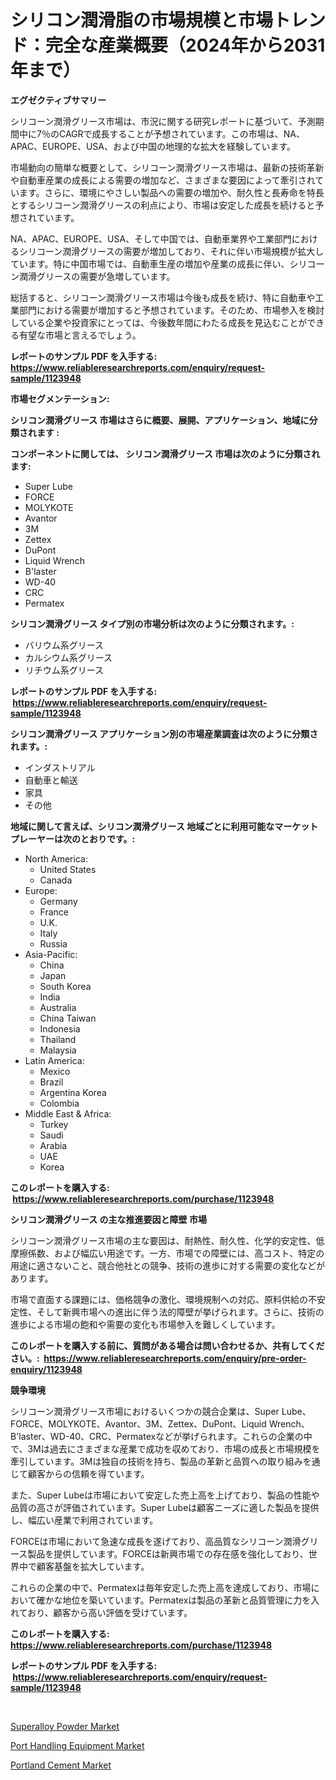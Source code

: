 <p><h1>シリコン潤滑脂の市場規模と市場トレンド：完全な産業概要（2024年から2031年まで）</h1></p><p><strong>エグゼクティブサマリー</strong></p>
<p><p>シリコーン潤滑グリース市場は、市況に関する研究レポートに基づいて、予測期間中に7％のCAGRで成長することが予想されています。この市場は、NA、APAC、EUROPE、USA、および中国の地理的な拡大を経験しています。 </p><p>市場動向の簡単な概要として、シリコーン潤滑グリース市場は、最新の技術革新や自動車産業の成長による需要の増加など、さまざまな要因によって牽引されています。さらに、環境にやさしい製品への需要の増加や、耐久性と長寿命を特長とするシリコーン潤滑グリースの利点により、市場は安定した成長を続けると予想されています。</p><p>NA、APAC、EUROPE、USA、そして中国では、自動車業界や工業部門におけるシリコーン潤滑グリースの需要が増加しており、それに伴い市場規模が拡大しています。特に中国市場では、自動車生産の増加や産業の成長に伴い、シリコーン潤滑グリースの需要が急増しています。</p><p>総括すると、シリコーン潤滑グリース市場は今後も成長を続け、特に自動車や工業部門における需要が増加すると予想されています。そのため、市場参入を検討している企業や投資家にとっては、今後数年間にわたる成長を見込むことができる有望な市場と言えるでしょう。</p></p>
<p><strong>レポートのサンプル PDF を入手する: <a href="https://www.reliableresearchreports.com/enquiry/request-sample/1123948">https://www.reliableresearchreports.com/enquiry/request-sample/1123948</a></strong></p>
<p><strong>市場セグメンテーション:</strong></p>
<p><strong> シリコン潤滑グリース 市場はさらに概要、展開、アプリケーション、地域に分類されます :</strong></p>
<p><strong>コンポーネントに関しては、 シリコン潤滑グリース 市場は次のように分類されます: &nbsp;</strong></p>
<p><ul><li>Super Lube</li><li>FORCE</li><li>MOLYKOTE</li><li>Avantor</li><li>3M</li><li>Zettex</li><li>DuPont</li><li>Liquid Wrench</li><li>B'laster</li><li>WD-40</li><li>CRC</li><li>Permatex</li></ul></p>
<p><strong> シリコン潤滑グリース タイプ別の市場分析は次のように分類されます。:</strong></p>
<p><ul><li>バリウム系グリース</li><li>カルシウム系グリース</li><li>リチウム系グリース</li></ul></p>
<p><strong>レポートのサンプル PDF を入手する: &nbsp;<a href="https://www.reliableresearchreports.com/enquiry/request-sample/1123948">https://www.reliableresearchreports.com/enquiry/request-sample/1123948</a></strong></p>
<p><strong> シリコン潤滑グリース アプリケーション別の市場産業調査は次のように分類されます。:</strong></p>
<p><ul><li>インダストリアル</li><li>自動車と輸送</li><li>家具</li><li>その他</li></ul></p>
<p><strong>地域に関して言えば、シリコン潤滑グリース 地域ごとに利用可能なマーケットプレーヤーは次のとおりです。:</strong></p>
<p><ul>
    <li>
        North America:
        <ul>
            <li>United States</li>
            <li>Canada</li>
        </ul>
    </li>
    <li>
        Europe:
        <ul>
            <li>Germany</li>
            <li>France</li>
            <li>U.K.</li>
            <li>Italy</li>
            <li>Russia</li>
        </ul>
    </li>
    <li>
        Asia-Pacific:
        <ul>
            <li>China</li>
            <li>Japan</li>
            <li>South Korea</li>
            <li>India</li>
            <li>Australia</li>
            <li>China Taiwan</li>
            <li>Indonesia</li>
            <li>Thailand</li>
            <li>Malaysia</li>
        </ul>
    </li>
    <li>
        Latin America:
        <ul>
            <li>Mexico</li>
            <li>Brazil</li>
            <li>Argentina Korea</li>
            <li>Colombia</li>
        </ul>
    </li>
    <li>
        Middle East & Africa:
        <ul>
            <li>Turkey</li>
            <li>Saudi</li>
            <li>Arabia</li>
            <li>UAE</li>
            <li>Korea</li>
        </ul>
    </li>
    </ul></p>
<p><strong>このレポートを購入する: &nbsp;<a href="https://www.reliableresearchreports.com/purchase/1123948">https://www.reliableresearchreports.com/purchase/1123948</a></strong></p>
<p><strong>シリコン潤滑グリース の主な推進要因と障壁 市場</strong></p>
<p><p>シリコーン潤滑グリース市場の主な要因は、耐熱性、耐久性、化学的安定性、低摩擦係数、および幅広い用途です。一方、市場での障壁には、高コスト、特定の用途に適さないこと、競合他社との競争、技術の進歩に対する需要の変化などがあります。</p><p>市場で直面する課題には、価格競争の激化、環境規制への対応、原料供給の不安定性、そして新興市場への進出に伴う法的障壁が挙げられます。さらに、技術の進歩による市場の飽和や需要の変化も市場参入を難しくしています。</p></p>
<p><strong>このレポートを購入する前に、質問がある場合は問い合わせるか、共有してください。:&nbsp; <a href="https://www.reliableresearchreports.com/enquiry/pre-order-enquiry/1123948">https://www.reliableresearchreports.com/enquiry/pre-order-enquiry/1123948</a></strong></p>
<p><strong>競争環境</strong></p>
<p><p>シリコーン潤滑グリース市場におけるいくつかの競合企業は、Super Lube、FORCE、MOLYKOTE、Avantor、3M、Zettex、DuPont、Liquid Wrench、B'laster、WD-40、CRC、Permatexなどが挙げられます。これらの企業の中で、3Mは過去にさまざまな産業で成功を収めており、市場の成長と市場規模を牽引しています。3Mは独自の技術を持ち、製品の革新と品質への取り組みを通じて顧客からの信頼を得ています。</p><p>また、Super Lubeは市場において安定した売上高を上げており、製品の性能や品質の高さが評価されています。Super Lubeは顧客ニーズに適した製品を提供し、幅広い産業で利用されています。</p><p>FORCEは市場において急速な成長を遂げており、高品質なシリコーン潤滑グリース製品を提供しています。FORCEは新興市場での存在感を強化しており、世界中で顧客基盤を拡大しています。</p><p>これらの企業の中で、Permatexは毎年安定した売上高を達成しており、市場において確かな地位を築いています。Permatexは製品の革新と品質管理に力を入れており、顧客から高い評価を受けています。</p></p>
<p><strong>このレポートを購入する: &nbsp; <a href="https://www.reliableresearchreports.com/purchase/1123948">https://www.reliableresearchreports.com/purchase/1123948</a></strong></p>
<p><strong>レポートのサンプル PDF を入手する: &nbsp;<a href="https://www.reliableresearchreports.com/enquiry/request-sample/1123948">https://www.reliableresearchreports.com/enquiry/request-sample/1123948</a></strong><strong></strong></p>
<p>&nbsp;</p>
<p><p><a href="https://github.com/kathiaseamanalvaradovlprc2h/Market-Research-Report-List-1/blob/main/superalloy-powder-market.md">Superalloy Powder Market</a></p><p><a href="https://view.publitas.com/reportprime-1/port-handling-equipment-market-research-report-the-key-to-successful-business-strategy-forecasted-for-period-from-2023-2030/">Port Handling Equipment Market</a></p><p><a href="https://github.com/wusalecollins540tpqoz/Market-Research-Report-List-1/blob/main/portland-cement-market.md">Portland Cement Market</a></p></p>